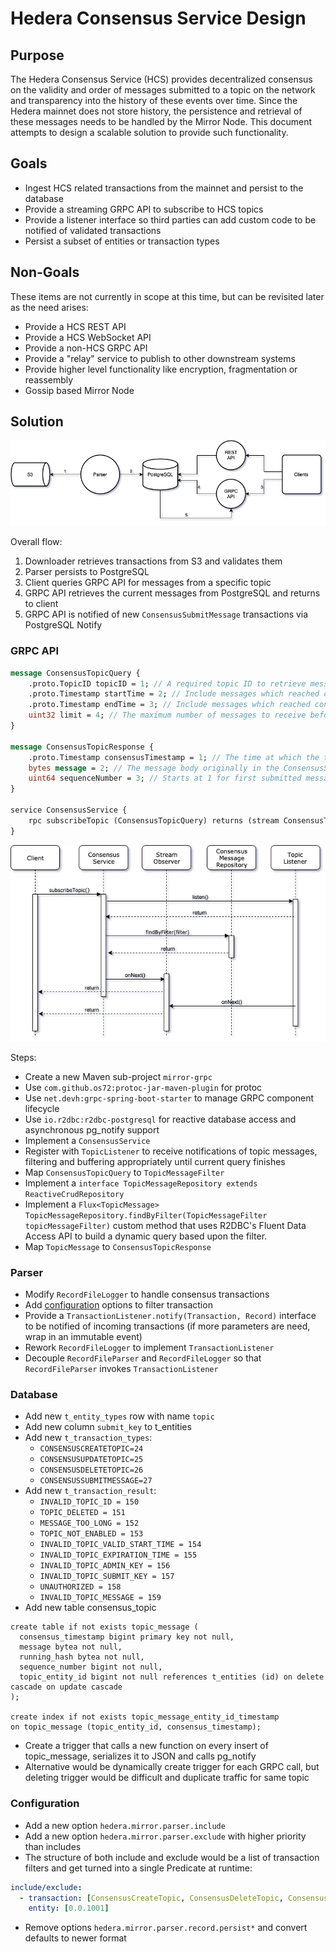 # Hedera Consensus Service Design

## Purpose

The Hedera Consensus Service (HCS) provides decentralized consensus on the validity and order of messages submitted to
a topic on the network and transparency into the history of these events over time. Since the Hedera mainnet does
not store history, the persistence and retrieval of these messages needs to be handled by the Mirror Node. This document
attempts to design a scalable solution to provide such functionality.

## Goals

- Ingest HCS related transactions from the mainnet and persist to the database
- Provide a streaming GRPC API to subscribe to HCS topics
- Provide a listener interface so third parties can add custom code to be notified of validated transactions
- Persist a subset of entities or transaction types

## Non-Goals

These items are not currently in scope at this time, but can be revisited later as the need arises:

- Provide a HCS REST API
- Provide a HCS WebSocket API
- Provide a non-HCS GRPC API
- Provide a "relay" service to publish to other downstream systems
- Provide higher level functionality like encryption, fragmentation or reassembly
- Gossip based Mirror Node

## Solution

![Architecture](hcs-architecture.png)

Overall flow:
1. Downloader retrieves transactions from S3 and validates them
2. Parser persists to PostgreSQL
3. Client queries GRPC API for messages from a specific topic
4. GRPC API retrieves the current messages from PostgreSQL and returns to client
5. GRPC API is notified of new `ConsensusSubmitMessage` transactions via PostgreSQL Notify

### GRPC API

```proto
message ConsensusTopicQuery {
    .proto.TopicID topicID = 1; // A required topic ID to retrieve messages for.
    .proto.Timestamp startTime = 2; // Include messages which reached consensus on or after this time. Defaults to current time if not set.
    .proto.Timestamp endTime = 3; // Include messages which reached consensus before this time. If not set it will receive indefinitely.
    uint32 limit = 4; // The maximum number of messages to receive before stopping. If not set or set to zero it will return messages indefinitely.
}

message ConsensusTopicResponse {
    .proto.Timestamp consensusTimestamp = 1; // The time at which the transaction reach consensus
    bytes message = 2; // The message body originally in the ConsensusSubmitMessageTransactionBody
    uint64 sequenceNumber = 3; // Starts at 1 for first submitted message. Incremented on each submitted message.
}

service ConsensusService {
    rpc subscribeTopic (ConsensusTopicQuery) returns (stream ConsensusTopicResponse);
}
```

![Architecture](hcs-consensus-service.png)

Steps:
- Create a new Maven sub-project `mirror-grpc`
- Use `com.github.os72:protoc-jar-maven-plugin` for protoc
- Use `net.devh:grpc-spring-boot-starter` to manage GRPC component lifecycle
- Use `io.r2dbc:r2dbc-postgresql` for reactive database access and asynchronous pg_notify support
- Implement a `ConsensusService`
- Register with `TopicListener` to receive notifications of topic messages, filtering and buffering appropriately until
current query finishes
- Map `ConsensusTopicQuery` to `TopicMessageFilter`
- Implement a `interface TopicMessageRepository extends ReactiveCrudRepository`
- Implement a `Flux<TopicMessage> TopicMessageRepository.findByFilter(TopicMessageFilter topicMessageFilter)` custom
method that uses R2DBC's Fluent Data Access API to build a dynamic query based upon the filter.
- Map `TopicMessage` to `ConsensusTopicResponse`

### Parser

- Modify `RecordFileLogger` to handle consensus transactions
- Add [configuration](#configuration) options to filter transaction
- Provide a `TransactionListener.notify(Transaction, Record)` interface to be notified of incoming transactions (if
more parameters are need, wrap in an immutable event)
- Rework `RecordFileLogger` to implement `TransactionListener`
- Decouple `RecordFileParser` and `RecordFileLogger` so that `RecordFileParser` invokes `TransactionListener`

### Database

- Add new `t_entity_types` row with name `topic`
- Add new column `submit_key` to t_entities
- Add new `t_transaction_types`:
  - `CONSENSUSCREATETOPIC=24`
  - `CONSENSUSUPDATETOPIC=25`
  - `CONSENSUSDELETETOPIC=26`
  - `CONSENSUSSUBMITMESSAGE=27`
- Add new `t_transaction_result`:
  - `INVALID_TOPIC_ID = 150`
  - `TOPIC_DELETED = 151`
  - `MESSAGE_TOO_LONG = 152`
  - `TOPIC_NOT_ENABLED = 153`
  - `INVALID_TOPIC_VALID_START_TIME = 154`
  - `INVALID_TOPIC_EXPIRATION_TIME = 155`
  - `INVALID_TOPIC_ADMIN_KEY = 156`
  - `INVALID_TOPIC_SUBMIT_KEY = 157`
  - `UNAUTHORIZED = 158`
  - `INVALID_TOPIC_MESSAGE = 159`
- Add new table consensus_topic
```postgres-sql
create table if not exists topic_message (
  consensus_timestamp bigint primary key not null,
  message bytea not null,
  running_hash bytea not null,
  sequence_number bigint not null,
  topic_entity_id bigint not null references t_entities (id) on delete cascade on update cascade
);

create index if not exists topic_message_entity_id_timestamp
on topic_message (topic_entity_id, consensus_timestamp);
```
- Create a trigger that calls a new function on every insert of topic_message, serializes it to JSON and calls pg_notify
- Alternative would be dynamically create trigger for each GRPC call, but deleting trigger would be difficult and duplicate traffic for same topic

### Configuration

- Add a new option `hedera.mirror.parser.include`
- Add a new option `hedera.mirror.parser.exclude` with higher priority than includes
- The structure of both include and exclude would be a list of transaction filters and get turned into a single Predicate
at runtime:
```yaml
include/exclude:
  - transaction: [ConsensusCreateTopic, ConsensusDeleteTopic, ConsensusUpdateTopic, ConsensusSubmitMessage]
    entity: [0.0.1001]
```
- Remove options `hedera.mirror.parser.record.persist*` and convert defaults to newer format
